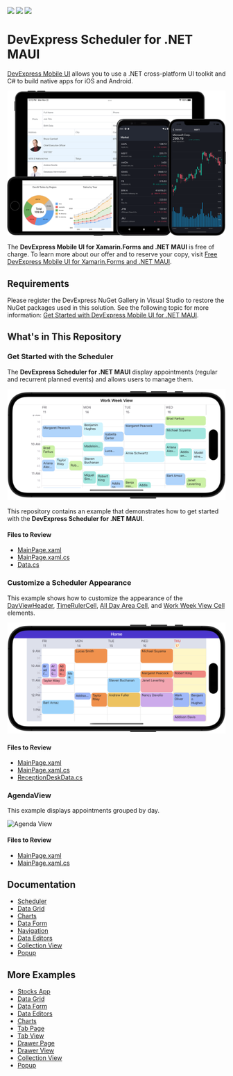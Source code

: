<!-- default badges list -->
![](https://img.shields.io/endpoint?url=https://codecentral.devexpress.com/api/v1/VersionRange/453116085/24.1.2%2B)
[![](https://img.shields.io/badge/Open_in_DevExpress_Support_Center-FF7200?style=flat-square&logo=DevExpress&logoColor=white)](https://supportcenter.devexpress.com/ticket/details/T1063610)
[![](https://img.shields.io/badge/📖_How_to_use_DevExpress_Examples-e9f6fc?style=flat-square)](https://docs.devexpress.com/GeneralInformation/403183)
<!-- default badges end -->
# DevExpress Scheduler for .NET MAUI

[DevExpress Mobile UI](https://www.devexpress.com/maui/) allows you to use a .NET cross-platform UI toolkit and C# to build native apps for iOS and Android.

![DevExpress Mobile UI for .NET MAUI](./Images/maui.png)

The **DevExpress Mobile UI for Xamarin.Forms and .NET MAUI** is free of charge. To learn more about our offer and to reserve your copy, visit [Free DevExpress Mobile UI for Xamarin.Forms and .NET MAUI](https://www.devexpress.com/xamarin-free).

## Requirements

Please register the DevExpress NuGet Gallery in Visual Studio to restore the NuGet packages used in this solution. See the following topic for more information: [Get Started with DevExpress Mobile UI for .NET MAUI](https://docs.devexpress.com/MAUI/403249/get-started).

## What's in This Repository

### Get Started with the Scheduler

The **DevExpress Scheduler for .NET MAUI** display appointments (regular and recurrent planned events) and allows users to manage them.

<img src="./Images/scheduler-get-started.png" alt="Week View">

This repository contains an example that demonstrates how to get started with the **DevExpress Scheduler for .NET MAUI**.

#### Files to Review

* [MainPage.xaml](./CS/SchedulerExample/MainPage.xaml)
* [MainPage.xaml.cs](./CS/SchedulerExample/MainPage.xaml.cs)
* [Data.cs](./CS/SchedulerExample/Data.cs)

### Customize a Scheduler Appearance

This example shows how to customize the appearance of the [DayViewHeader](https://docs.devexpress.com/MAUI/403736/scheduler-and-calendar/scheduler/visual-elements#day-view-header-item), [TimeRulerCell](https://docs.devexpress.com/MAUI/403736/scheduler-and-calendar/scheduler/visual-elements#time-ruler-cell), [All Day Area Cell](https://docs.devexpress.com/MAUI/403736/scheduler-and-calendar/scheduler/visual-elements#all-day-area-cell), and [Work Week View Cell](https://docs.devexpress.com/MAUI/403736/scheduler-and-calendar/scheduler/visual-elements#day-view-cell) elements.

<img src="./Images/week-view-example.png" alt="Week View">

#### Files to Review

* [MainPage.xaml](./CS/SchedulerCustomAppearance/MainPage.xaml)
* [MainPage.xaml.cs](./CS/SchedulerCustomAppearance/MainPage.xaml.cs)
* [ReceptionDeskData.cs](./CS/SchedulerCustomAppearance/ReceptionDeskData.cs)


### AgendaView

This example displays appointments grouped by day.

<img src="https://github.com/DevExpress-Examples/maui-scheduler-get-started/assets/12169834/ce26be32-bc01-47b7-b731-67601c166788" alt="Agenda View" width="30%">


#### Files to Review

* [MainPage.xaml](./CS/AgendaView/MainPage.xaml)
* [MainPage.xaml.cs](./CS/AgendaView/MainPage.xaml.cs)


## Documentation

- [Scheduler](https://docs.devexpress.com/MAUI/403734/scheduler/index)
- [Data Grid](https://docs.devexpress.com/MAUI/403255/data-grid/data-grid)
- [Charts](https://docs.devexpress.com/MAUI/403300/charts/charts)
- [Data Form](https://docs.devexpress.com/MAUI/403640/data-form)
- [Navigation](https://docs.devexpress.com/MAUI/403297/navigation/index)
- [Data Editors](https://docs.devexpress.com/MAUI/403427/editors/index)
- [Collection View](https://docs.devexpress.com/MAUI/403324/collection-view/index)
- [Popup](https://docs.devexpress.com/MAUI/403733/dialogs-menu-and-navigation/index)

## More Examples

* [Stocks App](https://github.com/DevExpress-Examples/maui-stocks-mini)
* [Data Grid](https://github.com/DevExpress-Examples/maui-data-grid-get-started)
* [Data Form](https://github.com/DevExpress-Examples/maui-data-form-get-started)
* [Data Editors](https://github.com/DevExpress-Examples/maui-editors-get-started)
* [Charts](https://github.com/DevExpress-Examples/maui-charts)
* [Tab Page](https://github.com/DevExpress-Examples/maui-tab-page-get-started)
* [Tab View](https://github.com/DevExpress-Examples/maui-tab-view-get-started)
* [Drawer Page](https://github.com/DevExpress-Examples/maui-drawer-page-get-started)
* [Drawer View](https://github.com/DevExpress-Examples/maui-drawer-view-get-started)
* [Collection View](https://github.com/DevExpress-Examples/maui-collection-view-get-started)
* [Popup](https://github.com/DevExpress-Examples/maui-popup-get-started)
